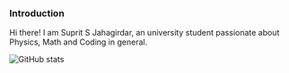 ### Introduction
Hi there! I am Suprit S Jahagirdar, an university student passionate about Physics, Math and Coding in general.

![GitHub stats](https://gh-readme-stats-vercel-gwlqmpiwe-suprit-s-jahagirdars-projects.vercel.app/api?username=wassup05)

